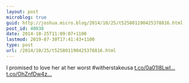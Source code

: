 ```yaml
---
layout: post
microblog: true
guid: http://joshua.micro.blog/2014/10/25/t525801190425378816.html
post_id: 40038
date: 2014-10-25T11:09:07+1100
lastmod: 2019-07-30T17:41:43+1100
type: post
url: /2014/10/25/t525801190425378816.html
---
```

I promised to love her at her worst #witherstakeusa [t.co/0a01I8LwI...](http://t.co/0a01I8LwIh) [t.co/OhZnfDw4z...](http://t.co/OhZnfDw4zr)
